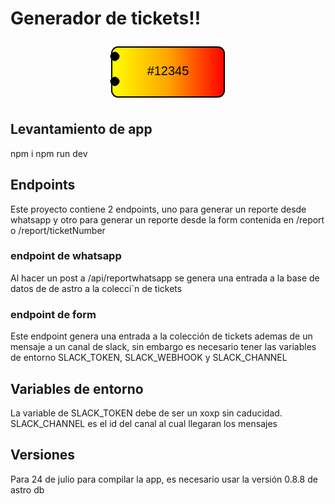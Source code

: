 

# Generador de tickets!!

<p align="center">
 <svg width="200" height="100" viewBox="0 0 200 100" xmlns="http://www.w3.org/2000/svg">
  <defs>
    <linearGradient id="grad1" x1="0%" y1="0%" x2="100%" y2="0%">
      <stop offset="0%" style="stop-color:yellow;stop-opacity:1" />
      <stop offset="50%" style="stop-color:orange;stop-opacity:1" />
      <stop offset="100%" style="stop-color:red;stop-opacity:1" />
    </linearGradient>
  </defs>
  <rect x="10" y="10" width="180" height="80" rx="10" ry="10" fill="url(#grad1)" stroke="black" stroke-width="2"/>
  <path d="M 10 30 Q 5 25 10 20 Q 15 15 20 20 Q 25 25 20 30 Q 15 35 10 30" fill="black"/>
  <path d="M 10 70 Q 5 65 10 60 Q 15 55 20 60 Q 25 65 20 70 Q 15 75 10 70" fill="black"/>
  <text x="100" y="55" font-family="Arial" font-size="20" fill="black" text-anchor="middle">#12345</text>
</svg>


</p>

## Levantamiento de app
npm i
npm run dev

## Endpoints

 Este proyecto contiene 2 endpoints, uno para generar un reporte desde whatsapp y otro para generar un reporte desde la form contenida en /report o /report/ticketNumber

 ### endpoint de whatsapp
 Al hacer un post a /api/reportwhatsapp se genera una entrada a la base de datos de de astro a la colecci´n de tickets

 ### endpoint de form
 Este endpoint genera una entrada a la colección de tickets ademas de un mensaje a un canal de slack, sin embargo es necesario tener las variables de entorno SLACK_TOKEN, SLACK_WEBHOOK y SLACK_CHANNEL


## Variables de entorno

La variable de SLACK_TOKEN debe de ser un xoxp sin caducidad.
SLACK_CHANNEL es el id del canal al cual llegaran los mensajes

## Versiones
Para 24 de julio para compilar la app, es necesario usar la versión 0.8.8 de astro db